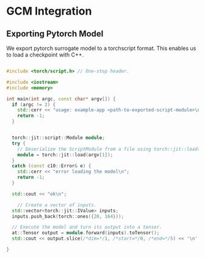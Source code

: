 # GCM Integration



## Exporting Pytorch Model

We export pytorch surrogate model to a torchscript format. This enables us to load a checkpoint with C++.

```C++

#include <torch/script.h> // One-stop header.

#include <iostream>
#include <memory>

int main(int argc, const char* argv[]) {
  if (argc != 2) {
    std::cerr << "usage: example-app <path-to-exported-script-module>\n";
    return -1;
  }


  torch::jit::script::Module module;
  try {
    // Deserialize the ScriptModule from a file using torch::jit::load().
    module = torch::jit::load(argv[1]);
  }
  catch (const c10::Error& e) {
    std::cerr << "error loading the model\n";
    return -1;
  }

  std::cout << "ok\n";

    // Create a vector of inputs.
  std::vector<torch::jit::IValue> inputs;
  inputs.push_back(torch::ones({20, 164}));

  // Execute the model and turn its output into a tensor.
  at::Tensor output = module.forward(inputs).toTensor();
  std::cout << output.slice(/*dim=*/1, /*start=*/0, /*end=*/5) << '\n';

}

```